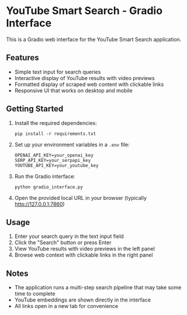 # YouTube Smart Search - Gradio Interface

This is a Gradio web interface for the YouTube Smart Search application.

## Features

- Simple text input for search queries
- Interactive display of YouTube results with video previews
- Formatted display of scraped web content with clickable links
- Responsive UI that works on desktop and mobile

## Getting Started

1. Install the required dependencies:
   ```
   pip install -r requirements.txt
   ```

2. Set up your environment variables in a `.env` file:
   ```
   OPENAI_API_KEY=your_openai_key
   SERP_API_KEY=your_serpapi_key
   YOUTUBE_API_KEY=your_youtube_key
   ```

3. Run the Gradio interface:
   ```
   python gradio_interface.py
   ```

4. Open the provided local URL in your browser (typically http://127.0.0.1:7860)

## Usage

1. Enter your search query in the text input field
2. Click the "Search" button or press Enter
3. View YouTube results with video previews in the left panel
4. Browse web context with clickable links in the right panel

## Notes

- The application runs a multi-step search pipeline that may take some time to complete
- YouTube embeddings are shown directly in the interface
- All links open in a new tab for convenience
